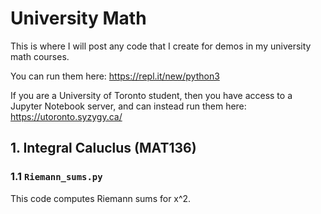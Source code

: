 # University Math

This is where I will post any code that I create for demos in my university math courses.

You can run them here: https://repl.it/new/python3

If you are a University of Toronto student, then you have access to a Jupyter Notebook server, and can instead run them here: https://utoronto.syzygy.ca/

## 1. Integral Caluclus (MAT136)

### 1.1 ```Riemann_sums.py```

This code computes Riemann sums for x^2.
